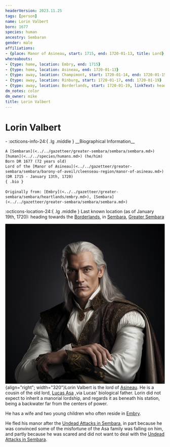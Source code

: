 ```yaml
---
headerVersion: 2023.11.25
tags: [person]
name: Lorin Valbert
born: 1677
species: human
ancestry: Sembaran
gender: male
affiliations:
- {place: Manor of Asineau, start: 1715, end: 1720-01-13, title: Lord}
whereabouts:
- {type: home, location: Embry, end: 1715}
- {type: home, location: Asineau, end: 1720-01-13}
- {type: away, location: Champimont, start: 1720-01-14, end: 1720-01-15}
- {type: away, location: Rinburg, start: 1720-01-17, end: 1720-01-19}
- {type: away, location: Borderlands, start: 1720-01-19, linkText: heading towards, wLastKnown: 'Last known location (as of <lastknowndate>): <lastKnown:q>'}
dm_notes: color
dm_owner: mike
title: Lorin Valbert
---
```

# Lorin Valbert
<div class="grid cards ext-narrow-margin ext-one-column" markdown>
- :octicons-info-24:{ .lg .middle } __Biographical Information__

    A [Sembaran](<../../gazetteer/greater-sembara/sembara/sembara.md>) [human](<../../species/humans.md>) (he/him)  
    Born DR 1677 (72 years old)  
    Lord of the [Manor of Asineau](<../../gazetteer/greater-sembara/sembara/barony-of-aveil/cleenseau-region/manor-of-asineau.md>) (DR 1715 - January 13th, 1720)  
    { .bio }

    Originally from: [Embry](<../../gazetteer/greater-sembara/sembara/heartlands/embry.md>), [Sembara](<../../gazetteer/greater-sembara/sembara/sembara.md>)
</div>

:octicons-location-24:{ .lg .middle } Last known location (as of January 19th, 1720): heading towards the [Borderlands](<../../gazetteer/greater-sembara/sembara/borderlands/borderlands.md>), in [Sembara](<../../gazetteer/greater-sembara/sembara/sembara.md>), [Greater Sembara](<../../gazetteer/greater-sembara/greater-sembara.md>)


![Lorin Valbet](../../assets/lorin-valbet.png){align="right"; width="320"}Lorin Valbert is the lord of [Asineau](<../../gazetteer/greater-sembara/sembara/barony-of-aveil/cleenseau-region/asineau.md>). He is a cousin of the old lord, [Lucas Asa](<./lucas-asa.md>) ,via Lucas' biological father. Lorin did not expect to inherit a manorial lordship, and regards it as beneath his station, being a backwater far from the centers of power. 

He has a wife and two young children who often reside in [Embry](<../../gazetteer/greater-sembara/sembara/heartlands/embry.md>).




He fled his manor after the [Undead Attacks in Sembara](<../../events/1700s/1720/01/undead-attacks-in-sembara.md>), in part because he was convinced some of the misfortune of the Asa family was falling on him, and partly because he was scared and did not want to deal with the [Undead Attacks in Sembara](<../../events/1700s/1720/01/undead-attacks-in-sembara.md>).
